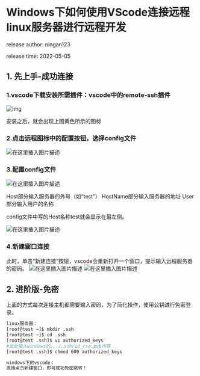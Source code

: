 # Windows下如何使用VScode连接远程linux服务器进行远程开发

release author: ningan123

release time: 2022-05-05



## 1. 先上手-成功连接

### 1.vscode下载安装所需插件：vscode中的remote-ssh插件



![img](https://img-blog.csdnimg.cn/3b127ff942f64d9cba9a926ae897847c.png)



安装之后，就会出现上图黄色所示的图标



### 2.点击远程图标中的配置按钮，选择config文件

![在这里插入图片描述](https://img-blog.csdnimg.cn/88b2ecaacca4469cad2f1c0ed547f6d3.png)



### 3.配置config文件

![在这里插入图片描述](https://img-blog.csdnimg.cn/97880d2fc46749dd9f00248e88db9854.png)



Host部分输入服务器的外号（如“test”）
HostName部分输入服务器的地址
User部分输入用户的名称

config文件中写的Host名称test就会显示在最左侧。

![在这里插入图片描述](https://img-blog.csdnimg.cn/31e20e20cd04429b8d232bffb40b9c61.png)
### 4.新建窗口连接
此时，单击“新建连接”按钮，vscode会重新打开一个窗口，提示输入远程服务器的密码。
![在这里插入图片描述](https://img-blog.csdnimg.cn/9759c53f6ac440c5b8849dd5907d0b11.png)
![在这里插入图片描述](https://img-blog.csdnimg.cn/fa51d90355ce49f19f5c46ff09d3ab71.png)





## 2. 进阶版-免密

上面的方式每次连接主机都需要输入密码，为了简化操作，使用公钥进行免密登录。
```bash
linux服务器：
[root@test ~]$ mkdir .ssh
[root@test ~]$ cd .ssh
[root@test .ssh]$ vi authorized_keys
#此处输入windows的.../.ssh/id_rsa.pub内容
[root@test .ssh]$ chmod 600 authorized_keys

windows下的vscode：
直接点击新建窗口，即可成功免密跳转！
```